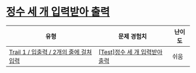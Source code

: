 # [정수 세 개 입력받아 출력](https://www.codetree.ai/trails/complete/curated-cards/test-take-three-integers-and-output)

|유형|문제 경험치|난이도|
|---|---|---|
|[Trail 1 / 입출력 / 2개의 줄에 걸쳐 입력](https://www.codetree.ai/trail-info/novice-low/)|[[Test]정수 세 개 입력받아 출력](https://www.codetree.ai/trails/complete/curated-cards/test-take-three-integers-and-output/)|쉬움|

